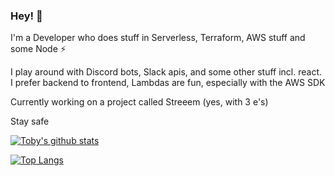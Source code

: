 ### Hey! 👋

I'm a Developer who does stuff in Serverless, Terraform, AWS stuff and some Node ⚡

I play around with Discord bots, Slack apis, and some other stuff incl. react.
I prefer backend to frontend, Lambdas are fun, especially with the AWS SDK

Currently working on a project called Streeem (yes, with 3 e's)

Stay safe

[![Toby's github stats](https://github-readme-stats.vercel.app/api?username=toobiii)](https://github.com/anuraghazra/github-readme-stats)

[![Top Langs](https://github-readme-stats.vercel.app/api/top-langs/?username=toobiii)](https://github.com/anuraghazra/github-readme-stats)

